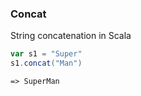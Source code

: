 ### Concat


String concatenation in Scala

```scala
var s1 = "Super"
s1.concat("Man")

```

```
=> SuperMan
```
